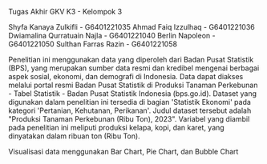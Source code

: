 Tugas Akhir GKV
K3 - Kelompok 3

Shyfa Kanaya Zulkifli - G6401221035
Ahmad Faiq Izzulhaq - G6401221036
Dwiamalina Qurratuain Najla - G6401221040
Berlin Napoleon - G6401221050
Sulthan Farras Razin - G6401221058


Penelitian ini menggunakan data yang diperoleh dari Badan Pusat Statistik (BPS), yang merupakan sumber data resmi dan kredibel mengenai berbagai aspek sosial, ekonomi, dan demografi di Indonesia. 
Data dapat diakses melalui portal resmi Badan Pusat Statistik di Produksi Tanaman Perkebunan - Tabel Statistik - Badan Pusat Statistik Indonesia (bps.go.id). Dataset yang digunakan dalam penelitian 
ini tersedia di bagian 'Statistik Ekonomi' pada kategori 'Pertanian, Kehutanan, Perikanan'. Judul dataset tersebut adalah "Produksi Tanaman Perkebunan (Ribu Ton), 2023". Variabel yang diambil pada 
penelitian ini meliputi produksi kelapa, kopi, dan karet, yang dinyatakan dalam ribuan ton (Ribu Ton).

Visualisasi data menggunakan Bar Chart, Pie Chart, dan Bubble Chart
